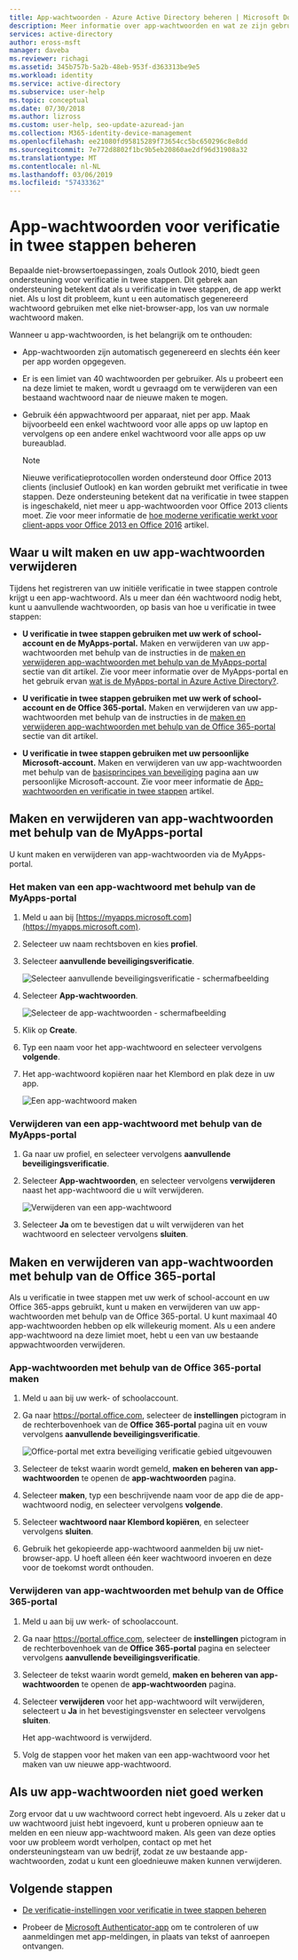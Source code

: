 ```yaml
---
title: App-wachtwoorden - Azure Active Directory beheren | Microsoft Docs
description: Meer informatie over app-wachtwoorden en wat ze zijn gebruikt voor met betrekking tot verificatie in twee stappen.
services: active-directory
author: eross-msft
manager: daveba
ms.reviewer: richagi
ms.assetid: 345b757b-5a2b-48eb-953f-d363313be9e5
ms.workload: identity
ms.service: active-directory
ms.subservice: user-help
ms.topic: conceptual
ms.date: 07/30/2018
ms.author: lizross
ms.custom: user-help, seo-update-azuread-jan
ms.collection: M365-identity-device-management
ms.openlocfilehash: ee21080fd95815289f73654cc5bc650296c8e8dd
ms.sourcegitcommit: 7e772d8802f1bc9b5eb20860ae2df96d31908a32
ms.translationtype: MT
ms.contentlocale: nl-NL
ms.lasthandoff: 03/06/2019
ms.locfileid: "57433362"
---
```

# <a name="manage-app-passwords-for-two-step-verification"></a>App-wachtwoorden voor verificatie in twee stappen beheren

Bepaalde niet-browsertoepassingen, zoals Outlook 2010, biedt geen ondersteuning voor verificatie in twee stappen. Dit gebrek aan ondersteuning betekent dat als u verificatie in twee stappen, de app werkt niet. Als u lost dit probleem, kunt u een automatisch gegenereerd wachtwoord gebruiken met elke niet-browser-app, los van uw normale wachtwoord maken.

Wanneer u app-wachtwoorden, is het belangrijk om te onthouden:

- App-wachtwoorden zijn automatisch gegenereerd en slechts één keer per app worden opgegeven.

- Er is een limiet van 40 wachtwoorden per gebruiker. Als u probeert een na deze limiet te maken, wordt u gevraagd om te verwijderen van een bestaand wachtwoord naar de nieuwe maken te mogen.

- Gebruik één appwachtwoord per apparaat, niet per app. Maak bijvoorbeeld een enkel wachtwoord voor alle apps op uw laptop en vervolgens op een andere enkel wachtwoord voor alle apps op uw bureaublad.

    >[!Note]
    >Nieuwe verificatieprotocollen worden ondersteund door Office 2013 clients (inclusief Outlook) en kan worden gebruikt met verificatie in twee stappen. Deze ondersteuning betekent dat na verificatie in twee stappen is ingeschakeld, niet meer u app-wachtwoorden voor Office 2013 clients moet. Zie voor meer informatie de [hoe moderne verificatie werkt voor client-apps voor Office 2013 en Office 2016](https://support.office.com/article/how-modern-authentication-works-for-office-2013-and-office-2016-client-apps-e4c45989-4b1a-462e-a81b-2a13191cf517) artikel.

## <a name="where-to-create-and-delete-your-app-passwords"></a>Waar u wilt maken en uw app-wachtwoorden verwijderen

Tijdens het registreren van uw initiële verificatie in twee stappen controle krijgt u een app-wachtwoord. Als u meer dan één wachtwoord nodig hebt, kunt u aanvullende wachtwoorden, op basis van hoe u verificatie in twee stappen:

- **U verificatie in twee stappen gebruiken met uw werk of school-account en de MyApps-portal.** Maken en verwijderen van uw app-wachtwoorden met behulp van de instructies in de [maken en verwijderen app-wachtwoorden met behulp van de MyApps-portal](#create-and-delete-app-passwords-using-the-myapps-portal) sectie van dit artikel. Zie voor meer informatie over de MyApps-portal en het gebruik ervan [wat is de MyApps-portal in Azure Active Directory?](active-directory-saas-access-panel-introduction.md).

- **U verificatie in twee stappen gebruiken met uw werk of school-account en de Office 365-portal.** Maken en verwijderen van uw app-wachtwoorden met behulp van de instructies in de [maken en verwijderen app-wachtwoorden met behulp van de Office 365-portal](#create-and-delete-app-passwords-using-the-office-365-portal) sectie van dit artikel.

- **U verificatie in twee stappen gebruiken met uw persoonlijke Microsoft-account.** Maken en verwijderen van uw app-wachtwoorden met behulp van de [basisprincipes van beveiliging](https://account.microsoft.com/account/) pagina aan uw persoonlijke Microsoft-account. Zie voor meer informatie de [App-wachtwoorden en verificatie in twee stappen](https://support.microsoft.com/help/12409/microsoft-account-app-passwords-two-step-verification) artikel.

## <a name="create-and-delete-app-passwords-using-the-myapps-portal"></a>Maken en verwijderen van app-wachtwoorden met behulp van de MyApps-portal
U kunt maken en verwijderen van app-wachtwoorden via de MyApps-portal.

### <a name="to-create-an-app-password-using-the-myapps-portal"></a>Het maken van een app-wachtwoord met behulp van de MyApps-portal

1. Meld u aan bij [https://myapps.microsoft.com](https://myapps.microsoft.com).

2. Selecteer uw naam rechtsboven en kies **profiel**.

3. Selecteer **aanvullende beveiligingsverificatie**.

   ![Selecteer aanvullende beveiligingsverificatie - schermafbeelding](./media/multi-factor-authentication-end-user-app-passwords/myapps1.png)

4. Selecteer **App-wachtwoorden**.

   ![Selecteer de app-wachtwoorden - schermafbeelding](./media/multi-factor-authentication-end-user-app-passwords/apppass2.png)

5. Klik op **Create**.

6. Typ een naam voor het app-wachtwoord en selecteer vervolgens **volgende**.

7. Het app-wachtwoord kopiëren naar het Klembord en plak deze in uw app.
   
    ![Een app-wachtwoord maken](./media/multi-factor-authentication-end-user-app-passwords/create2.png)

### <a name="to-delete-an-app-password-using-the-myapps-portal"></a>Verwijderen van een app-wachtwoord met behulp van de MyApps-portal

1. Ga naar uw profiel, en selecteer vervolgens **aanvullende beveiligingsverificatie**.

2. Selecteer **App-wachtwoorden**, en selecteer vervolgens **verwijderen** naast het app-wachtwoord die u wilt verwijderen.

   ![Verwijderen van een app-wachtwoord](./media/multi-factor-authentication-end-user-app-passwords/delete1.png)

3. Selecteer **Ja** om te bevestigen dat u wilt verwijderen van het wachtwoord en selecteer vervolgens **sluiten**.

## <a name="create-and-delete-app-passwords-using-the-office-365-portal"></a>Maken en verwijderen van app-wachtwoorden met behulp van de Office 365-portal

Als u verificatie in twee stappen met uw werk of school-account en uw Office 365-apps gebruikt, kunt u maken en verwijderen van uw app-wachtwoorden met behulp van de Office 365-portal. U kunt maximaal 40 app-wachtwoorden hebben op elk willekeurig moment. Als u een andere app-wachtwoord na deze limiet moet, hebt u een van uw bestaande appwachtwoorden verwijderen.

### <a name="to-create-app-passwords-using-the-office-365-portal"></a>App-wachtwoorden met behulp van de Office 365-portal maken

1. Meld u aan bij uw werk- of schoolaccount.

2. Ga naar https://portal.office.com, selecteer de **instellingen** pictogram in de rechterbovenhoek van de **Office 365-portal** pagina uit en vouw vervolgens **aanvullende beveiligingsverificatie**.

    ![Office-portal met extra beveiliging verificatie gebied uitgevouwen](media/security-info/security-info-o365password.png)

3. Selecteer de tekst waarin wordt gemeld, **maken en beheren van app-wachtwoorden** te openen de **app-wachtwoorden** pagina.

4. Selecteer **maken**, typ een beschrijvende naam voor de app die de app-wachtwoord nodig, en selecteer vervolgens **volgende**.

5. Selecteer **wachtwoord naar Klembord kopiëren**, en selecteer vervolgens **sluiten**.

6. Gebruik het gekopieerde app-wachtwoord aanmelden bij uw niet-browser-app. U hoeft alleen één keer wachtwoord invoeren en deze voor de toekomst wordt onthouden.

### <a name="to-delete-app-passwords-using-the-office-365-portal"></a>Verwijderen van app-wachtwoorden met behulp van de Office 365-portal

1. Meld u aan bij uw werk- of schoolaccount.

2. Ga naar https://portal.office.com, selecteer de **instellingen** pictogram in de rechterbovenhoek van de **Office 365-portal** pagina en selecteer vervolgens **aanvullende beveiligingsverificatie**.

3. Selecteer de tekst waarin wordt gemeld, **maken en beheren van app-wachtwoorden** te openen de **app-wachtwoorden** pagina.

4. Selecteer **verwijderen** voor het app-wachtwoord wilt verwijderen, selecteert u **Ja** in het bevestigingsvenster en selecteer vervolgens **sluiten**.

    Het app-wachtwoord is verwijderd.

5. Volg de stappen voor het maken van een app-wachtwoord voor het maken van uw nieuwe app-wachtwoord.

## <a name="if-your-app-passwords-arent-working-properly"></a>Als uw app-wachtwoorden niet goed werken

Zorg ervoor dat u uw wachtwoord correct hebt ingevoerd. Als u zeker dat u uw wachtwoord juist hebt ingevoerd, kunt u proberen opnieuw aan te melden en een nieuw app-wachtwoord maken. Als geen van deze opties voor uw probleem wordt verholpen, contact op met het ondersteuningsteam van uw bedrijf, zodat ze uw bestaande app-wachtwoorden, zodat u kunt een gloednieuwe maken kunnen verwijderen. 

## <a name="next-steps"></a>Volgende stappen

- [De verificatie-instellingen voor verificatie in twee stappen beheren](multi-factor-authentication-end-user-manage-settings.md)

- Probeer de [Microsoft Authenticator-app](user-help-auth-app-download-install.md) om te controleren of uw aanmeldingen met app-meldingen, in plaats van tekst of aanroepen ontvangen.
